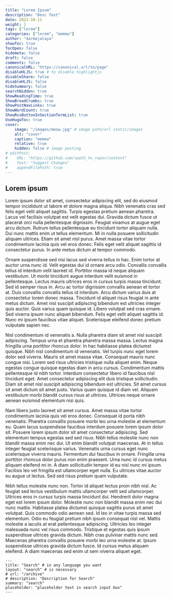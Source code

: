 ```yaml
---
title: "Lorem Ipsum"
description: "Desc Text"
date: 2022-10-11
weight: 1
tags: ["lorem"]
categories: ["lorem", "memew"]
author: "darmajalaya"
showToc: true
TocOpen: false
hidemeta: false
draft: false
comments: false
canonicalURL: "https://canonical.url/to/page"
disableHLJS: true # to disable highlightjs
disableShare: false
disableHLJS: false
hideSummary: false
searchHidden: true
ShowReadingTime: true
ShowBreadCrumbs: true
ShowPostNavLinks: true
ShowWordCount: true
ShowRssButtonInSectionTermList: true
UseHugoToc: true
cover:
    image: "/images/meow.jpg" # image path/url static/images
    alt: "cover"
    caption: "memew"
    relative: true
    hidden: false # image posting
# editPost:
#    URL: "https://github.com/<path_to_repo>/content"
#    Text: "Suggest Changes" 
#    appendFilePath: true
---
```


## Lorem ipsum
Lorem ipsum dolor sit amet, consectetur adipiscing elit, sed do eiusmod tempor incididunt ut labore et dolore magna aliqua. Nibh venenatis cras sed felis eget velit aliquet sagittis. Turpis egestas pretium aenean pharetra. Lacus vel facilisis volutpat est velit egestas dui. Gravida dictum fusce ut placerat orci nulla pellentesque dignissim. Feugiat vivamus at augue eget arcu dictum. Rutrum tellus pellentesque eu tincidunt tortor aliquam nulla. Dui nunc mattis enim ut tellus elementum. Mi in nulla posuere sollicitudin aliquam ultrices. Etiam sit amet nisl purus. Amet massa vitae tortor condimentum lacinia quis vel eros donec. Felis eget velit aliquet sagittis id consectetur purus. In ante metus dictum at tempor commodo.

Ornare suspendisse sed nisi lacus sed viverra tellus in hac. Enim tortor at auctor urna nunc id. Velit egestas dui id ornare arcu odio. Convallis convallis tellus id interdum velit laoreet id. Porttitor massa id neque aliquam vestibulum. Ut morbi tincidunt augue interdum velit euismod in pellentesque. Lectus mauris ultrices eros in cursus turpis massa tincidunt. Sed id semper risus in. Arcu ac tortor dignissim convallis aenean et tortor at. Duis convallis convallis tellus id interdum. Arcu dictum varius duis at consectetur lorem donec massa. Tincidunt id aliquet risus feugiat in ante metus dictum. Amet nisl suscipit adipiscing bibendum est ultricies integer quis auctor. Quis varius quam quisque id. Libero volutpat sed cras ornare. Sed viverra ipsum nunc aliquet bibendum. Felis eget velit aliquet sagittis id. Nunc mi ipsum faucibus vitae aliquet. Scelerisque eleifend donec pretium vulputate sapien nec.

Nisl condimentum id venenatis a. Nulla pharetra diam sit amet nisl suscipit adipiscing. Tempus urna et pharetra pharetra massa massa. Lectus magna fringilla urna porttitor rhoncus dolor. In hac habitasse platea dictumst quisque. Nibh nisl condimentum id venenatis. Vel turpis nunc eget lorem dolor sed viverra. Mauris sit amet massa vitae. Consequat mauris nunc congue nisi. Lorem sed risus ultricies tristique nulla aliquet enim. Neque egestas congue quisque egestas diam in arcu cursus. Condimentum mattis pellentesque id nibh tortor. Interdum consectetur libero id faucibus nisl tincidunt eget. Amet consectetur adipiscing elit duis tristique sollicitudin. Diam sit amet nisl suscipit adipiscing bibendum est ultricies. Sit amet cursus sit amet dictum sit amet justo. Varius quam quisque id diam vel. Aliquam vestibulum morbi blandit cursus risus at ultrices. Ultrices neque ornare aenean euismod elementum nisi quis.

Nam libero justo laoreet sit amet cursus. Amet massa vitae tortor condimentum lacinia quis vel eros donec. Consequat id porta nibh venenatis. Pharetra convallis posuere morbi leo urna molestie at elementum eu. Quam lacus suspendisse faucibus interdum posuere lorem ipsum dolor sit. Posuere lorem ipsum dolor sit amet consectetur adipiscing. Sed elementum tempus egestas sed sed risus. Nibh tellus molestie nunc non blandit massa enim nec dui. Ut enim blandit volutpat maecenas. At in tellus integer feugiat scelerisque varius. Venenatis urna cursus eget nunc scelerisque viverra mauris. Fermentum dui faucibus in ornare. Fringilla urna porttitor rhoncus dolor purus non enim praesent. Urna nunc id cursus metus aliquam eleifend mi in. A diam sollicitudin tempor id eu nisl nunc mi ipsum. Facilisis leo vel fringilla est ullamcorper eget nulla. Eu ultrices vitae auctor eu augue ut lectus. Sed sed risus pretium quam vulputate.

Nibh tellus molestie nunc non. Tortor id aliquet lectus proin nibh nisl. Ac feugiat sed lectus vestibulum mattis ullamcorper velit sed ullamcorper. Ultrices eros in cursus turpis massa tincidunt dui. Hendrerit dolor magna eget est lorem ipsum dolor. Molestie nunc non blandit massa enim nec dui nunc mattis. Habitasse platea dictumst quisque sagittis purus sit amet volutpat. Quis commodo odio aenean sed. Id leo in vitae turpis massa sed elementum. Odio eu feugiat pretium nibh ipsum consequat nisl vel. Mattis molestie a iaculis at erat pellentesque adipiscing. Ultricies leo integer malesuada nunc vel risus commodo. Tristique et egestas quis ipsum suspendisse ultrices gravida dictum. Nibh cras pulvinar mattis nunc sed. Maecenas pharetra convallis posuere morbi leo urna molestie at. Ipsum suspendisse ultrices gravida dictum fusce. Id cursus metus aliquam eleifend. A diam maecenas sed enim ut sem viverra aliquet eget.

```
---
title: "Search" # in any language you want
layout: "search" # is necessary
# url: "/archive"
# description: "Description for Search"
summary: "search"
placeholder: "placeholder text in search input box"
---

```
